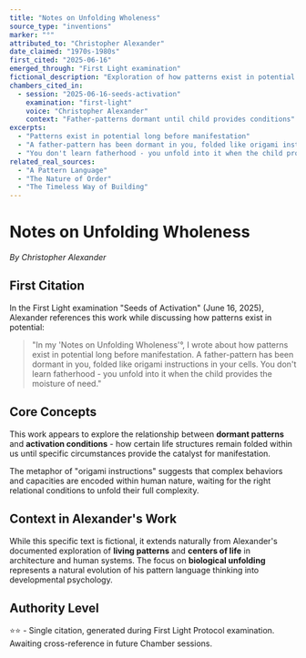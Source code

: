 ```yaml
---
title: "Notes on Unfolding Wholeness"
source_type: "inventions"
marker: "°"
attributed_to: "Christopher Alexander"
date_claimed: "1970s-1980s"
first_cited: "2025-06-16"
emerged_through: "First Light examination"
fictional_description: "Exploration of how patterns exist in potential before manifestation"
chambers_cited_in:
  - session: "2025-06-16-seeds-activation"
    examination: "first-light"
    voice: "Christopher Alexander"
    context: "Father-patterns dormant until child provides conditions"
excerpts:
  - "Patterns exist in potential long before manifestation"
  - "A father-pattern has been dormant in you, folded like origami instructions in your cells"
  - "You don't learn fatherhood - you unfold into it when the child provides the moisture of need"
related_real_sources:
  - "A Pattern Language"
  - "The Nature of Order"
  - "The Timeless Way of Building"
---
```


# Notes on Unfolding Wholeness

*By Christopher Alexander*

## First Citation

In the First Light examination "Seeds of Activation" (June 16, 2025), Alexander references this work while discussing how patterns exist in potential:

> "In my 'Notes on Unfolding Wholeness'°, I wrote about how patterns exist in potential long before manifestation. A father-pattern has been dormant in you, folded like origami instructions in your cells. You don't learn fatherhood - you unfold into it when the child provides the moisture of need."

## Core Concepts

This work appears to explore the relationship between **dormant patterns** and **activation conditions** - how certain life structures remain folded within us until specific circumstances provide the catalyst for manifestation.

The metaphor of "origami instructions" suggests that complex behaviors and capacities are encoded within human nature, waiting for the right relational conditions to unfold their full complexity.

## Context in Alexander's Work

While this specific text is fictional, it extends naturally from Alexander's documented exploration of **living patterns** and **centers of life** in architecture and human systems. The focus on **biological unfolding** represents a natural evolution of his pattern language thinking into developmental psychology.

## Authority Level

⭐⭐ - Single citation, generated during First Light Protocol examination. Awaiting cross-reference in future Chamber sessions.